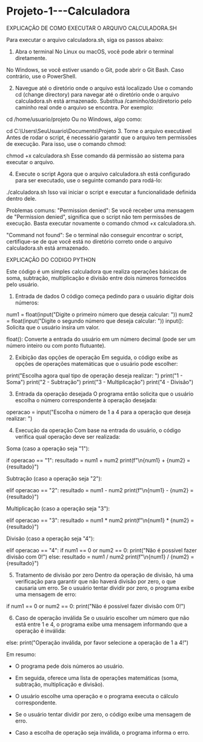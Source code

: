 # Projeto-1---Calculadora

EXPLICAÇÃO DE COMO EXECUTAR O ARQUIVO CALCULADORA.SH

Para executar o arquivo calculadora.sh, siga os passos abaixo:

1. Abra o terminal
No Linux ou macOS, você pode abrir o terminal diretamente.

No Windows, se você estiver usando o Git, pode abrir o Git Bash. Caso contrário, use o PowerShell.

2. Navegue até o diretório onde o arquivo está localizado
Use o comando cd (change directory) para navegar até o diretório onde o arquivo calculadora.sh está armazenado. Substitua /caminho/do/diretorio pelo caminho real onde o arquivo se encontra. Por exemplo:

cd /home/usuario/projeto
Ou no Windows, algo como:

cd C:\Users\SeuUsuario\Documents\Projeto
3. Torne o arquivo executável
Antes de rodar o script, é necessário garantir que o arquivo tem permissões de execução. Para isso, use o comando chmod:

chmod +x calculadora.sh
Esse comando dá permissão ao sistema para executar o arquivo.

4. Execute o script
Agora que o arquivo calculadora.sh está configurado para ser executado, use o seguinte comando para rodá-lo:

./calculadora.sh
Isso vai iniciar o script e executar a funcionalidade definida dentro dele.

Problemas comuns:
"Permission denied": Se você receber uma mensagem de "Permission denied", significa que o script não tem permissões de execução. Basta executar novamente o comando chmod +x calculadora.sh.

"Command not found": Se o terminal não conseguir encontrar o script, certifique-se de que você está no diretório correto onde o arquivo calculadora.sh está armazenado.




EXPLICAÇÃO DO CODIGO PYTHON

Este código é um simples calculadora que realiza operações básicas de soma, subtração, multiplicação e divisão entre dois números fornecidos pelo usuário.

1. Entrada de dados
O código começa pedindo para o usuário digitar dois números:

num1 = float(input("Digite o primeiro número que deseja calcular: "))
num2 = float(input("Digite o segundo número que deseja calcular: "))
input(): Solicita que o usuário insira um valor.

float(): Converte a entrada do usuário em um número decimal (pode ser um número inteiro ou com ponto flutuante).

2. Exibição das opções de operação
Em seguida, o código exibe as opções de operações matemáticas que o usuário pode escolher:

print("Escolha agora qual tipo de operação deseja realizar: ")
print("1 - Soma")
print("2 - Subtração")
print("3 - Multiplicação")
print("4 - Divisão")

3. Entrada da operação desejada
O programa então solicita que o usuário escolha o número correspondente à operação desejada:

operacao = input("Escolha o número de 1 a 4 para a operação que deseja realizar: ")

4. Execução da operação
Com base na entrada do usuário, o código verifica qual operação deve ser realizada:

Soma (caso a operação seja "1"):

if operacao == "1":
  resultado = num1 + num2
  print(f"\n{num1} + {num2} = {resultado}")
  
Subtração (caso a operação seja "2"):

elif operacao == "2":
  resultado = num1 - num2
  print(f"\n{num1} - {num2} = {resultado}")
  
Multiplicação (caso a operação seja "3"):

elif operacao == "3":
  resultado = num1 * num2
  print(f"\n{num1} * {num2} = {resultado}")
  
Divisão (caso a operação seja "4"):

elif operacao == "4":
  if num1 == 0 or num2 == 0:
    print("Não é possível fazer divisão com 0!")
  else:
    resultado = num1 / num2
    print(f"\n{num1} / {num2} = {resultado}")
    
5. Tratamento de divisão por zero
Dentro da operação de divisão, há uma verificação para garantir que não haverá divisão por zero, o que causaria um erro. Se o usuário tentar dividir por zero, o programa exibe uma mensagem de erro:

if num1 == 0 or num2 == 0:
  print("Não é possível fazer divisão com 0!")
  
6. Caso de operação inválida
Se o usuário escolher um número que não está entre 1 e 4, o programa exibe uma mensagem informando que a operação é inválida:

else:
  print("Operação inválida, por favor selecione a operação de 1 a 4!")

  Em resumo: 

- O programa pede dois números ao usuário.

- Em seguida, oferece uma lista de operações matemáticas (soma, subtração, multiplicação e divisão).

- O usuário escolhe uma operação e o programa executa o cálculo correspondente.

- Se o usuário tentar dividir por zero, o código exibe uma mensagem de erro.

- Caso a escolha de operação seja inválida, o programa informa o erro.
